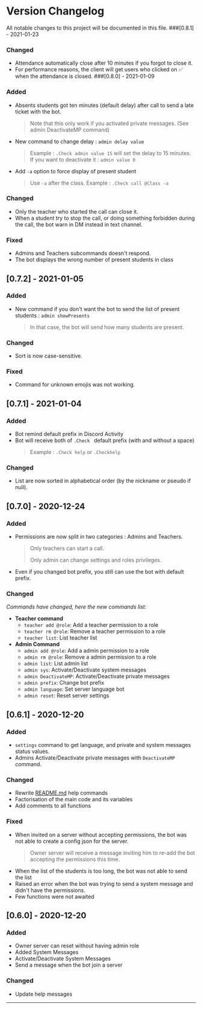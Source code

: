 # Version Changelog 
All notable changes to this project will be documented in this file.
###[0.8.1] - 2021-01-23
### Changed
* Attendance automatically close after 10 minutes if you forgot to close it.
* For performance reasons, the client will get users who clicked on ✅ when the attendance is closed.
###[0.8.0] - 2021-01-09
### Added
* Absents students got ten minutes (default delay) after call to send a late ticket with the bot.
  > Note that this only work if you activated private messages. (See admin DeactivateMP command)
* New command to change delay : `admin delay value`
  > Example : `.Check admin value 15` will set the delay to 15 minutes.
  > If you want to deactivate it : `admin value 0`

* Add `-a` option to force display of present student
  > Use `-a` after the class. Example : `.Check call @Class -a`
### Changed
* Only the teacher who started the call can close it.
* When a student try to stop the call, or doing something forbidden during the call, the bot warn in DM instead in text channel.

### Fixed
* Admins and Teachers subcommands doesn't respond.
* The bot displays the wrong number of present students in class

## [0.7.2] - 2021-01-05
### Added
* New command if you don't want the bot to send the list of present students : `admin showPresents`
  > In that case, the bot will send how many students are present.
### Changed
* Sort is now case-sensitive.
### Fixed
* Command for unknown emojis was not working.

## [0.7.1] - 2021-01-04
### Added
* Bot remind default prefix in Discord Activity
* Bot will receive both of `.Check ` default prefix (with and without a space)
  > Example : `.Check help` or `.Checkhelp`
  
### Changed
* List are now sorted in alphabetical order (by the nickname or pseudo if null).

## [0.7.0] - 2020-12-24
### Added
* Permissions are now split in two categories : Admins and Teachers.
  >Only teachers can start a call.
  > 
  >Only admin can change settings and roles privileges.
* Even if you changed bot prefix, you still can use the bot with default prefix.
### Changed
_Commands have changed, here the new commands list:_ 
* **Teacher command**
  * `teacher add @role`: Add a teacher permission to a role
  * `teacher rm @role`: Remove a teacher permission to a role
  * `teacher list`: List teacher list
* **Admin Command**
  * `admin add @role`: Add a admin permission to a role
  * `admin rm @role`: Remove a admin permission to a role
  * `admin list`: List admin list
  * `admin sys`: Activate/Deactivate system messages
  * `admin DeactivateMP`: Activate/Deactivate private messages
  * `admin prefix`: Change bot prefix
  * `admin language`: Set server language bot
  * `admin reset`: Reset server settings
  

## [0.6.1] - 2020-12-20
### Added
* `settings` command to get language, and private and system messages status values.
* Admins Activate/Deactivate private messages with `DeactivateMP` command.
### Changed
* Rewrite [README.md](README.md) help commands
* Factorisation of the main code and its variables
* Add comments to all functions


### Fixed
* When invited on a server without accepting permissions, the bot was not able to create a config json for the server.
    > Owner server will receive a message inviting him to re-add the bot accepting the permissions this time.
* When the list of the students is too long, the bot was not able to send the list
* Raised an error when the bot was trying to send a system message and didn't have the permissions.
* Few functions were not awaited
## [0.6.0] - 2020-12-20
### Added

* Owner server can reset without having admin role
* Added System Messages
* Activate/Deactivate System Messages
* Send a message when the bot join a server 
### Changed
* Update help messages
-----------------